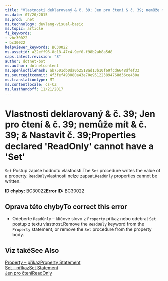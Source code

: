 ```yaml
---
title: "Vlastnosti deklarovaný & č. 39; Jen pro čtení & č. 39; nemůže mít & č. 39; & Nastavit č. 39;"
ms.date: 07/20/2015
ms.prod: .net
ms.technology: devlang-visual-basic
ms.topic: article
f1_keywords:
- vbc30022
- bc30022
helpviewer_keywords: BC30022
ms.assetid: a22eff96-8c18-47c4-9ef0-f98b2ab8a5d8
caps.latest.revision: "8"
author: dotnet-bot
ms.author: dotnetcontent
ms.openlocfilehash: ab7501db0da0b2518ad13b10f69fcd6648dfef33
ms.sourcegitcommit: 4f3fef493080a43e70e951223894768d36ce430a
ms.translationtype: MT
ms.contentlocale: cs-CZ
ms.lasthandoff: 11/21/2017
---
```

# <a name="properties-declared-39readonly39-cannot-have-a-39set39"></a><span data-ttu-id="ee7c4-102">Vlastnosti deklarovaný & č. 39; Jen pro čtení & č. 39; nemůže mít & č. 39; & Nastavit č. 39;</span><span class="sxs-lookup"><span data-stu-id="ee7c4-102">Properties declared &#39;ReadOnly&#39; cannot have a &#39;Set&#39;</span></span>
<span data-ttu-id="ee7c4-103">`Set` Postup zapíše hodnotu vlastnosti.</span><span class="sxs-lookup"><span data-stu-id="ee7c4-103">The `Set` procedure writes the value of a property.</span></span> <span data-ttu-id="ee7c4-104">`ReadOnly`vlastnosti nelze zapsat.</span><span class="sxs-lookup"><span data-stu-id="ee7c4-104">`ReadOnly` properties cannot be written.</span></span>  
  
 <span data-ttu-id="ee7c4-105">**ID chyby:** BC30022</span><span class="sxs-lookup"><span data-stu-id="ee7c4-105">**Error ID:** BC30022</span></span>  
  
## <a name="to-correct-this-error"></a><span data-ttu-id="ee7c4-106">Oprava této chyby</span><span class="sxs-lookup"><span data-stu-id="ee7c4-106">To correct this error</span></span>  
  
-   <span data-ttu-id="ee7c4-107">Odeberte `ReadOnly` – klíčové slovo z `Property` příkaz nebo odebrat `Set` postup z textu vlastnost.</span><span class="sxs-lookup"><span data-stu-id="ee7c4-107">Remove the `ReadOnly` keyword from the `Property` statement, or remove the `Set` procedure from the property body.</span></span>  
  
## <a name="see-also"></a><span data-ttu-id="ee7c4-108">Viz také</span><span class="sxs-lookup"><span data-stu-id="ee7c4-108">See Also</span></span>  
 [<span data-ttu-id="ee7c4-109">Property – příkaz</span><span class="sxs-lookup"><span data-stu-id="ee7c4-109">Property Statement</span></span>](../../visual-basic/language-reference/statements/property-statement.md)  
 [<span data-ttu-id="ee7c4-110">Set – příkaz</span><span class="sxs-lookup"><span data-stu-id="ee7c4-110">Set Statement</span></span>](../../visual-basic/language-reference/statements/set-statement.md)  
 [<span data-ttu-id="ee7c4-111">Jen pro čtení</span><span class="sxs-lookup"><span data-stu-id="ee7c4-111">ReadOnly</span></span>](../../visual-basic/language-reference/modifiers/readonly.md)
